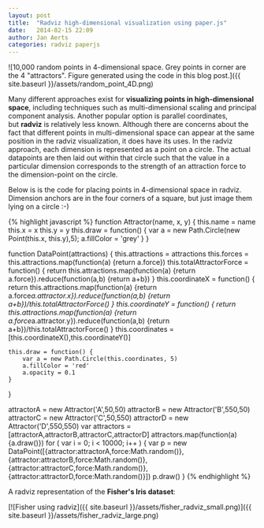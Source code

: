 ```yaml
---
layout: post
title:  "Radviz high-dimensional visualization using paper.js"
date:   2014-02-15 22:09
author: Jan Aerts
categories: radviz paperjs
---
```

![10,000 random points in 4-dimensional space. Grey points in corner are the 4 "attractors". Figure generated using the code in this blog post.]({{ site.baseurl }}/assets/random_point_4D.png)

Many different approaches exist for **visualizing points in high-dimensional space**, including techniques such as multi-dimensional scaling and principal component analysis. Another popular option is parallel coordinates, but **radviz** is relatively less known. Although there are concerns about the fact that different points in multi-dimensional space can appear at the same position in the radviz visualization, it does have its uses. In the radviz approach, each dimension is represented as a point on a circle. The actual datapoints are then laid out within that circle such that the value in a particular dimension corresponds to the strength of an attraction force to the dimension-point on the circle.

Below is is the code for placing points in 4-dimensional space in radviz. Dimension anchors are in the four corners of a square, but just image them lying on a circle :-)

{% highlight javascript %}
function Attractor(name, x, y) {
	this.name = name
	this.x = x
	this.y = y
	this.draw = function() {
    	var a = new Path.Circle(new Point(this.x, this.y),5);
    	a.fillColor = 'grey'
    }
}

function DataPoint(attractions) {
	this.attractions = attractions
    this.forces = this.attractions.map(function(a) {return a.force})
    this.totalAttractorForce = function() {
     return this.attractions.map(function(a) {return a.force}).reduce(function(a,b) {return a+b})
    }
    this.coordinateX = function() {
        return this.attractions.map(function(a) {return a.force*a.attractor.x}).reduce(function(a,b) {return a+b})/this.totalAttractorForce()
    }
    this.coordinateY = function() {
        return this.attractions.map(function(a) {return a.force*a.attractor.y}).reduce(function(a,b) {return a+b})/this.totalAttractorForce()
    }
    this.coordinates = [this.coordinateX(),this.coordinateY()]

	this.draw = function() {
		var a = new Path.Circle(this.coordinates, 5)
		a.fillColor = 'red'
		a.opacity = 0.1
	}
}

attractorA = new Attractor('A',50,50)
attractorB = new Attractor('B',550,50)
attractorC = new Attractor('C',50,550)
attractorD = new Attractor('D',550,550)
var attractors = [attractorA,attractorB,attractorC,attractorD]
attractors.map(function(a) {a.draw()})
for ( var i = 0; i &lt; 10000; i++ ) {
    var p = new DataPoint([{attractor:attractorA,force:Math.random()},
                            {attractor:attractorB,force:Math.random()},
                            {attractor:attractorC,force:Math.random()},
                            {attractor:attractorD,force:Math.random()}])
    p.draw()
}
{% endhighlight %}

A radviz representation of the **Fisher's Iris dataset**:

[![Fisher using radviz]({{ site.baseurl }}/assets/fisher_radviz_small.png)]({{ site.baseurl }}/assets/fisher_radviz_large.png)
